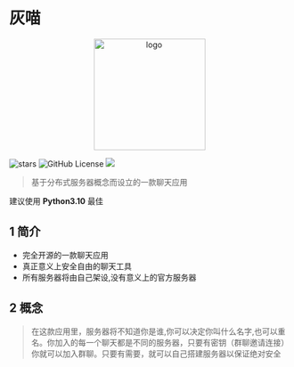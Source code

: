 # 灰喵

<p align='center'>
<img src='https://i.postimg.cc/QNPmws3g/00131-716747303-2.png)' width='200' alt='logo' aling='middle'/>
</p>
<img src="https://img.shields.io/github/stars/Lixeer/Black-White-Cat" alt="stars">
<img alt="GitHub License" src="https://img.shields.io/github/license/Lixeer/Black-White-Cat">
<img src="https://img.shields.io/badge/python-3.10-blue">

</div>

>基于分布式服务器概念而设立的一款聊天应用

建议使用 **Python3.10** 最佳


## 1 简介

- 完全开源的一款聊天应用
- 真正意义上安全自由的聊天工具
- 所有服务器将由自己架设,没有意义上的官方服务器

## 2 概念
>在这款应用里，服务器将不知道你是谁,你可以决定你叫什么名字,也可以重名。你加入的每一个聊天都是不同的服务器，只要有密钥（群聊邀请连接）你就可以加入群聊。只要有需要，就可以自己搭建服务器以保证绝对安全
